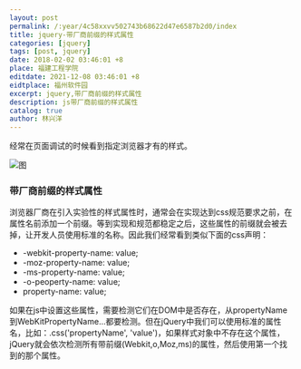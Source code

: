 ```yaml
---
layout: post
permalink: /:year/4c58xxvv502743b68622d47e6587b2d0/index
title: jquery-带厂商前缀的样式属性
categories: [jquery]
tags: [post, jquery]
date: 2018-02-02 03:46:01 +8
place: 福建工程学院
editdate: 2021-12-08 03:46:01 +8
eidtplace: 福州软件园
excerpt: jquery,带厂商前缀的样式属性
description: js带厂商前缀的样式属性
catalog: true
author: 林兴洋
---
```



经常在页面调试的时候看到指定浏览器才有的样式。

![图](https://gitee.com/linxingyang/at-2020-10-02-image/raw/master/image/J-jquery/image/2018-02-02/01.png)

### 带厂商前缀的样式属性

浏览器厂商在引入实验性的样式属性时，通常会在实现达到css规范要求之前，在属性名前添加一个前缀。等到实现和规范都稳定之后，这些属性的前缀就会被去掉，让开发人员使用标准的名称。因此我们经常看到类似下面的css声明：
* -webkit-property-name: value;
* -moz-property-name: value;
* -ms-property-name: value;
* -o-peoperty-name: value;
* property-name: value;

如果在js中设置这些属性，需要检测它们在DOM中是否存在，从propertyName到WebKitPropertyName...都要检测。但在jQuery中我们可以使用标准的属性名，比如：.css('propertyName', 'value')，如果样式对象中不存在这个属性，jQuery就会依次检测所有带前缀(Webkit,o,Moz,ms)的属性，然后使用第一个找到的那个属性。
